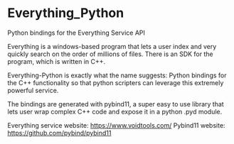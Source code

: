 # Everything_Python
 Python bindings for the Everything Service API
 
 Everything is a windows-based program that lets a user index and very quickly search on the order of millions of files.
 There is an SDK for the program, which is written in C++.
 
 Everything-Python is exactly what the name suggests: Python bindings for the C++ functionality so that python scripters can leverage this extremely powerful service.
 
 The bindings are generated with pybind11, a super easy to use library that lets user wrap complex C++ code and expose it in a python .pyd module.
 
 Everything service website: https://www.voidtools.com/
 Pybind11 website: https://github.com/pybind/pybind11
 
